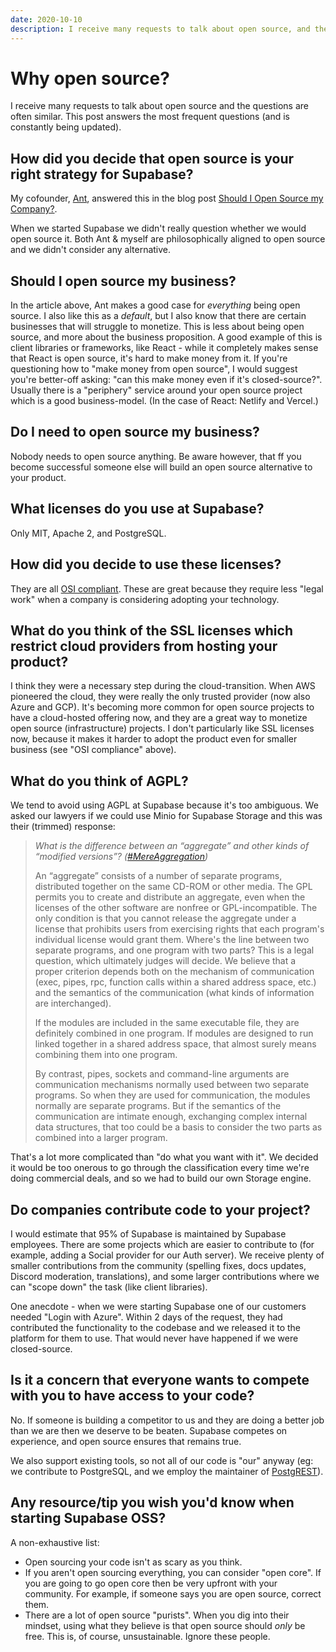 ```yaml
---
date: 2020-10-10
description: I receive many requests to talk about open source, and the questions are often similar. This post answers the most frequent questions.
---
```


# Why open source?

I receive many requests to talk about open source and the questions are often similar. This post answers the most frequent questions (and is constantly being updated).

## How did you decide that open source is your right strategy for Supabase? 

My cofounder, [Ant](https://twitter.com/AntWilson), answered this in the blog post [Should I Open Source my Company?](https://supabase.com/blog/should-i-open-source-my-company).

When we started Supabase we didn't really question whether we would open source it. Both Ant & myself are philosophically aligned to open source and we didn't consider any alternative.

## Should I open source my business?

In the article above, Ant makes a good case for _everything_ being open source. I also like this as a _default_, but I also know that there are certain businesses that will 
struggle to monetize. This is less about being open source, and more about the business proposition. A good example of this is client libraries or frameworks, like React - 
while it completely makes sense that React is open source, it's hard to make money from it. If you're questioning how to "make money from open source", I would suggest you're better-off
asking: "can this make money even if it's closed-source?". Usually there is a "periphery" service around your open source project which is a good business-model. (In the case of React: Netlify and Vercel.)

## Do I need to open source my business?

Nobody needs to open source anything. Be aware however, that ff you become successful someone else will build an open source alternative to your product. 

## What licenses do you use at Supabase?  

Only MIT, Apache 2, and PostgreSQL. 

## How did you decide to use these licenses?

They are all [OSI compliant](https://opensource.org/licenses). These are great because they require less "legal work" when a company is considering adopting your technology.

## What do you think of the SSL licenses which restrict cloud providers from hosting your product?

I think they were a necessary step during the cloud-transition. When AWS pioneered the cloud, they were really the only trusted provider (now also Azure and GCP).
It's becoming more common for open source projects to have a cloud-hosted offering now, and they are a great way to monetize open source (infrastructure) projects.
I don't particularly like SSL licenses now, because it makes it harder to adopt the product even for smaller business (see "OSI compliance" above).

## What do you think of AGPL?

We tend to avoid using AGPL at Supabase because it's too ambiguous. We asked our lawyers if we could use Minio for Supabase Storage and this was their (trimmed) response:

> *What is the difference between an “aggregate” and other kinds of “modified versions”? ([#MereAggregation](https://www.gnu.org/licenses/gpl-faq.en.html#MereAggregation))*
>
> An “aggregate” consists of a number of separate programs, distributed together on the same CD-ROM or other media. The GPL permits you to create and distribute an aggregate, even when the licenses of the other software are nonfree or GPL-incompatible. The only condition is that you cannot release the aggregate under a license that prohibits users from exercising rights that each program's individual license would grant them. Where's the line between two separate programs, and one program with two parts? This is a legal question, which ultimately judges will decide. We believe that a proper criterion depends both on the mechanism of communication (exec, pipes, rpc, function calls within a shared address space, etc.) and the semantics of the communication (what kinds of information are interchanged).
>
> If the modules are included in the same executable file, they are definitely combined in one program. If modules are designed to run linked together in a shared address space, that almost surely means combining them into one program.
>
> By contrast, pipes, sockets and command-line arguments are communication mechanisms normally used between two separate programs. So when they are used for communication, the modules normally are separate programs. But if the semantics of the communication are intimate enough, exchanging complex internal data structures, that too could be a basis to consider the two parts as combined into a larger program.

That's a lot more complicated than "do what you want with it". We decided it would be too onerous to go through the classification every time we're doing commercial deals, and so we had to build our own Storage engine.

## Do companies contribute code to your project?

I would estimate that 95% of Supabase is maintained by Supabase employees. There are some projects which are easier to contribute to (for example, adding a Social provider for our Auth server).
We receive plenty of smaller contributions from the community (spelling fixes, docs updates, Discord moderation, translations), and some larger contributions where we can "scope down" the 
task (like client libraries). 

One anecdote - when we were starting Supabase one of our customers needed "Login with Azure". Within 2 days of the request, they had contributed the functionality to the codebase and we released it to the platform for them to use. That would never have happened if we were closed-source.

## Is it a concern that everyone wants to compete with you to have access to your code? 

No. If someone is building a competitor to us and they are doing a better job than we are then we deserve to be beaten. Supabase competes on experience, and open source ensures that remains true.

We also support existing tools, so not all of our code is "our" anyway (eg: we contribute to PostgreSQL, and we employ the maintainer of [PostgREST](https://postgrest.org)).

## Any resource/tip you wish you'd know when starting Supabase OSS?

A non-exhaustive list:

- Open sourcing your code isn't as scary as you think.
- If you aren't open sourcing everything, you can consider "open core". If you are going to go open core then be very upfront with your community. For example, if someone says you are open source, correct them.
- There are a lot of open source "purists". When you dig into their mindset, using what they believe is that open source should _only_ be free. This is, of course, unsustainable. Ignore these people.
